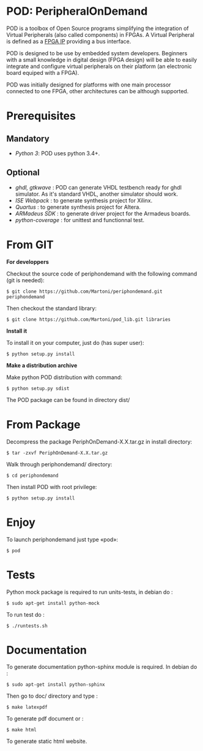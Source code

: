 POD: PeripheralOnDemand
=======================

POD is a toolbox of Open Source programs simplifying the integration of Virtual
Peripherals (also called components) in FPGAs. A Virtual Peripheral is defined
as a [FPGA IP](http://en.wikipedia.org/wiki/IP_core) providing a bus interface.

POD is designed to be use by embedded system developers. Beginners with a small
knowledge in digital design (FPGA design) will be able to easily integrate and
configure virtual peripherals on their platform (an electronic board equiped
with a FPGA).

POD was initially designed for platforms with one main processor connected to
one FPGA, other architectures can be although supported. 

Prerequisites
=============

Mandatory
---------

* *Python 3*: POD uses python 3.4+.

Optional
--------

* *ghdl, gtkwave* : POD can generate VHDL testbench ready for ghdl simulator. As it's standard VHDL, another simulator should work.
* *ISE Webpack* : to generate synthesis project for Xilinx.
* *Quartus* : to generate synthesis project for Altera.
* *ARMadeus SDK* : to generate driver project for the Armadeus boards.
* *python-coverage* : for unittest and functionnal test.

From GIT
========

**For developpers**

Checkout the source code of periphondemand with the following command (git is needed):

``$ git clone https://github.com/Martoni/periphondemand.git periphondemand``

Then checkout the standard library:

``$ git clone https://github.com/Martoni/pod_lib.git libraries``

**Install it**

To install it on your computer, just do (has super user):

``$ python setup.py install``

**Make a distribution archive**

Make python POD distribution with command:

``$ python setup.py sdist``

The POD package can be found in directory dist/


From Package
============

Decompress the package PeriphOnDemand-X.X.tar.gz in install directory:

``$ tar -zxvf PeriphOnDemand-X.X.tar.gz``

Walk through periphondemand/ directory:

``$ cd periphondemand``

Then install POD with root privilege:

``$ python setup.py install``

Enjoy
=====

To launch periphondemand just type «pod»:

``$ pod``

Tests
=====

Python mock package is required to run units-tests, in debian do :

``$ sudo apt-get install python-mock``

To run test do :

``$ ./runtests.sh``

Documentation
=============

To generate documentation python-sphinx module is required.
In debian do :

``$ sudo apt-get install python-sphinx``

Then go to doc/ directory and type :

``$ make latexpdf``

To generate pdf document or :

``$ make html``

To generate static html website.
